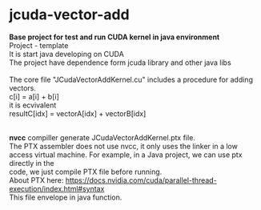 # jcuda-vector-add
<b>Base project for test and run CUDA kernel in java environment</b>
<br>Project - template
<br>It is start  java developing on CUDA 
<br>The project have dependence form jcuda library and other java libs
<br>
<br>The core file "JCudaVectorAddKernel.cu" includes a procedure for adding vectors.
<br>c[i] = a[i] + b[i]
<br>it is ecvivalent
<br>resultC[idx] = vectorA[idx] + vectorB[idx]

<br><b>nvcc</b> compiller generate JCudaVectorAddKernel.ptx file.
<br>The PTX assembler does not use nvcc, it only uses the linker in a low access virtual machine. For example, in a Java project, we can use ptx directly in the <br>code, we just compile PTX file before running.
<br> About PTX here: https://docs.nvidia.com/cuda/parallel-thread-execution/index.html#syntax
<br>This file envelope in java function.

